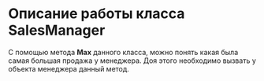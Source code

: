 # Описание работы класса SalesManager

С помощью метода **Max** данного класса, можно понять какая была самая большая продажа у менеджера.
Доя этого необходимо вызвать у объекта менеджера данный метод.
